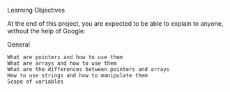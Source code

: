 Learning Objectives

At the end of this project, you are expected to be able to explain to anyone, without the help of Google:

General

    What are pointers and how to use them
    What are arrays and how to use them
    What are the differences between pointers and arrays
    How to use strings and how to manipulate them
    Scope of variables

